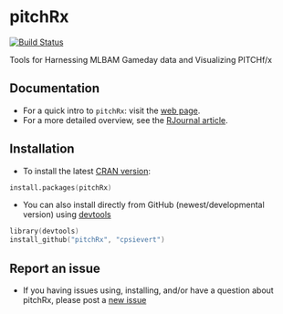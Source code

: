 pitchRx
=======

[![Build Status](https://travis-ci.org/cpsievert/pitchRx.png)](https://travis-ci.org/cpsievert/pitchRx)

Tools for Harnessing MLBAM Gameday data and Visualizing PITCHf/x

## Documentation

* For a quick intro to `pitchRx`: visit the [web page](http://cpsievert.github.com/pitchRx/).
* For a more detailed overview, see the [RJournal article](http://journal.r-project.org/archive/accepted/sievert.pdf).

## Installation

* To install the latest [CRAN version](http://cran.r-project.org/web/packages/pitchRx/): 

```s
install.packages(pitchRx)
```

* You can also install directly from GitHub (newest/developmental version) using [devtools](http://cran.r-project.org/web/packages/devtools/)

```s
library(devtools)
install_github("pitchRx", "cpsievert")
```

## Report an issue

* If you having issues using, installing, and/or have a question about pitchRx, please post a [new issue](https://github.com/cpsievert/pitchRx/issues?state=open)
